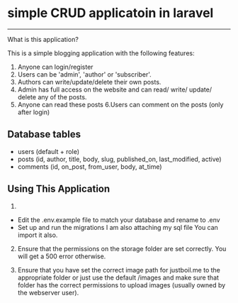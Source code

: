 # simple CRUD applicatoin in laravel
------------
What is this application?

This is a simple blogging application with the following features:

1. Anyone can login/register
2. Users can be 'admin', 'author' or 'subscriber'.
3. Authors can write/update/delete their own posts.
4. Admin has full access on the website and can read/ write/ update/ delete any of the posts.
5. Anyone can read these posts
6.Users can comment on the posts (only after login)


Database tables
------------
* users (default + role)
* posts (id, author, title, body, slug, published_on, last_modified, active)
* comments (id, on_post, from_user, body, at_time)


Using This Application
------------
1.

  * Edit the .env.example file to match your database and rename to .env
  * Set up and run the migrations
I am also attaching my sql file You can import it also.


2. Ensure that the permissions on the storage folder are set correctly. You will get a 500 error otherwise.

3. Ensure that you have set the correct image path for justboil.me to the appropriate folder or just use the default /images and make sure that folder has the correct permissions to upload images (usually owned by the webserver user).
